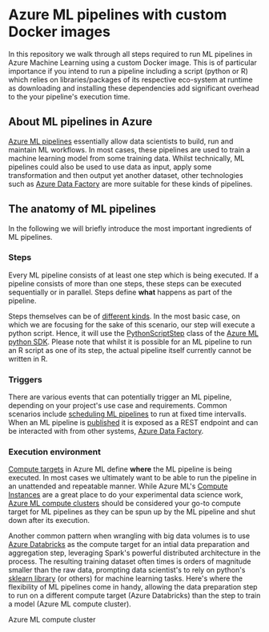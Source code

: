 # Azure ML pipelines with custom Docker images

In this repository we walk through all steps required to run ML pipelines in Azure Machine Learning using a custom Docker image. This is of particular importance if you intend to run a pipeline including a script (python or R) which relies on libraries/packages of its respective eco-system at runtime as downloading and installing these dependencies add significant overhead to the your pipeline's execution time. 

## About ML pipelines in Azure

[Azure ML pipelines](https://docs.microsoft.com/en-us/azure/machine-learning/concept-ml-pipelines) essentially allow data scientists to build, run and maintain ML workflows. In most cases, these pipelines are used to train a machine learning model from some training data. Whilst technically, ML pipelines could also be used to use data as input, apply some transformation and then output yet another dataset, other technologies such as [Azure Data Factory](https://docs.microsoft.com/en-us/azure/data-factory/concepts-pipelines-activities) are more suitable for these kinds of pipelines.

## The anatomy of ML pipelines

In the following we will briefly introduce the most important ingredients of ML pipelines.

### Steps

Every ML pipeline consists of at least one step which is being executed. If a pipeline consists of more than one steps, these steps can be executed sequentially or in parallel. Steps define **what** happens as part of the pipeline.

Steps themselves can be of [different kinds](https://docs.microsoft.com/en-us/python/api/azureml-pipeline-steps/azureml.pipeline.steps?view=azure-ml-py). In the most basic case, on which we are focusing for the sake of this scenario, our step will execute a python script. Hence, it will use the [PythonScriptStep](https://docs.microsoft.com/en-us/python/api/azureml-pipeline-steps/azureml.pipeline.steps.python_script_step.pythonscriptstep?view=azure-ml-py) class of the [Azure ML python SDK](https://docs.microsoft.com/en-us/python/api/overview/azure/ml/?view=azure-ml-py). Please note that whilst it is possible for an ML pipeline to run an R script as one of its step, the actual pipeline itself currently cannot be written in R. 

### Triggers

There are various events that can potentially trigger an ML pipeline, depending on your project's use case and requirements. Common scenarios include [scheduling ML pipelines](https://docs.microsoft.com/en-us/azure/machine-learning/how-to-schedule-pipelines) to run at fixed time intervalls. When an ML pipeline is [published](https://docs.microsoft.com/en-us/azure/machine-learning/how-to-deploy-pipelines) it is exposed as a REST endpoint and can be interacted with from other systems, [Azure Data Factory](https://docs.microsoft.com/en-us/azure/data-factory/transform-data-machine-learning-service). 

### Execution environment

[Compute targets](https://docs.microsoft.com/en-us/azure/machine-learning/concept-compute-target#train) in Azure ML define **where** the ML pipeline is being executed. In most cases we ultimately want to be able to run the pipeline in an unattended and repeatable manner. While Azure ML's [Compute Instances](https://docs.microsoft.com/en-us/azure/machine-learning/how-to-create-attach-compute-sdk#instance) are a great place to do your experimental data science work, [Azure ML compute clusters](https://docs.microsoft.com/en-us/azure/machine-learning/how-to-create-attach-compute-sdk#amlcompute) should be considered your go-to compute target for ML pipelines as they can be spun up by the ML pipeline and shut down after its execution. 

Another common pattern when wrangling with big data volumes is to use [Azure Databricks](https://docs.microsoft.com/en-us/azure/machine-learning/how-to-create-attach-compute-sdk#databricks) as the compute target for an intial data preparation and aggregation step, leveraging Spark's powerful distributed architecture in the process. The resulting training dataset often times is orders of magnitude smaller than the raw data, prompting data scientist's to rely on python's [sklearn library](https://scikit-learn.org/stable/)  (or others) for machine learning tasks. Here's where the flexibility of ML pipelines come in handy, allowing the data preparation step to run on a different compute target (Azure Databricks) than the step to train a model (Azure ML compute cluster). 

Azure ML compute cluster 

